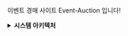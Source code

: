 이벤트 경매 사이트 Event-Auction 입니다!

<details>
  <summary><b>시스템 아키텍처</b></summary>
  <div markdown="1">
    <ul>
      <li>Nginx Spring Boot AWS EC2 RDS</li>
      <img src="" width=70%>
    </ul>
  </div>
</details>
